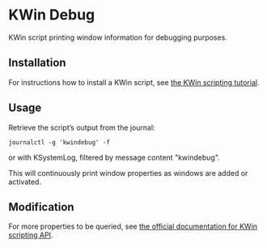 # KWin Debug

KWin script printing window information for debugging purposes.

## Installation

For instructions how to install a KWin script, see [the KWin scripting tutorial](https://bugs.kde.org/show_bug.cgi?id=445058).

## Usage

Retrieve the script’s output from the journal:

`journalctl -g 'kwindebug' -f`

or with KSystemLog, filtered by message content "kwindebug".

This will continuously print window properties as windows are added or activated. 

## Modification

For more properties to be queried, see [the official documentation for KWin scripting API](https://develop.kde.org/docs/extend/plasma/kwin/api/).
